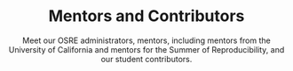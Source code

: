 ---
widget: people
headless: true
active: true
weight: 80
title: Mentors and Contributors
subtitle: >-
  Meet our OSRE administrators, mentors, including mentors from the University of California and mentors for the Summer of Reproducibility, and our student contributors.
content:
  user_groups:
    - Administration
    - University of California Mentors
    - Summer of Reproducibility Mentors
    - 2024 Contributors
design:
  columns: '2'
  show_social: false
  show_interests: false
  background: {}
advanced:
  css_style: ''
  css_class: ''
---